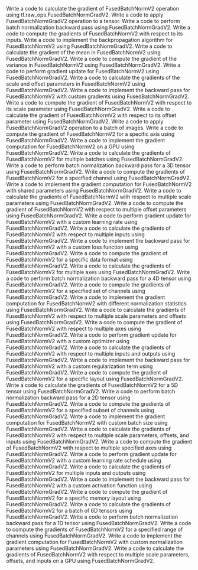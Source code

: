 Write a code to calculate the gradient of FusedBatchNormV2 operation using tf.raw_ops.FusedBatchNormGradV2.
Write a code to apply FusedBatchNormGradV2 operation to a tensor.
Write a code to perform batch normalization backward pass using FusedBatchNormGradV2.
Write a code to compute the gradients of FusedBatchNormV2 with respect to its inputs.
Write a code to implement the backpropagation algorithm for FusedBatchNormV2 using FusedBatchNormGradV2.
Write a code to calculate the gradient of the mean in FusedBatchNormV2 using FusedBatchNormGradV2.
Write a code to compute the gradient of the variance in FusedBatchNormV2 using FusedBatchNormGradV2.
Write a code to perform gradient update for FusedBatchNormV2 using FusedBatchNormGradV2.
Write a code to calculate the gradients of the scale and offset parameters in FusedBatchNormV2 using FusedBatchNormGradV2.
Write a code to implement the backward pass for FusedBatchNormV2 with custom gradients using FusedBatchNormGradV2.
Write a code to compute the gradient of FusedBatchNormV2 with respect to its scale parameter using FusedBatchNormGradV2.
Write a code to calculate the gradient of FusedBatchNormV2 with respect to its offset parameter using FusedBatchNormGradV2.
Write a code to apply FusedBatchNormGradV2 operation to a batch of images.
Write a code to compute the gradient of FusedBatchNormV2 for a specific axis using FusedBatchNormGradV2.
Write a code to implement the gradient computation for FusedBatchNormV2 on a GPU using FusedBatchNormGradV2.
Write a code to calculate the gradients of FusedBatchNormV2 for multiple batches using FusedBatchNormGradV2.
Write a code to perform batch normalization backward pass for a 3D tensor using FusedBatchNormGradV2.
Write a code to compute the gradients of FusedBatchNormV2 for a specified channel using FusedBatchNormGradV2.
Write a code to implement the gradient computation for FusedBatchNormV2 with shared parameters using FusedBatchNormGradV2.
Write a code to calculate the gradients of FusedBatchNormV2 with respect to multiple scale parameters using FusedBatchNormGradV2.
Write a code to compute the gradient of FusedBatchNormV2 with respect to multiple offset parameters using FusedBatchNormGradV2.
Write a code to perform gradient update for FusedBatchNormV2 with a custom learning rate using FusedBatchNormGradV2.
Write a code to calculate the gradients of FusedBatchNormV2 with respect to multiple inputs using FusedBatchNormGradV2.
Write a code to implement the backward pass for FusedBatchNormV2 with a custom loss function using FusedBatchNormGradV2.
Write a code to compute the gradient of FusedBatchNormV2 for a specific data format using FusedBatchNormGradV2.
Write a code to calculate the gradients of FusedBatchNormV2 for multiple axes using FusedBatchNormGradV2.
Write a code to perform batch normalization backward pass for a 4D tensor using FusedBatchNormGradV2.
Write a code to compute the gradients of FusedBatchNormV2 for a specified set of channels using FusedBatchNormGradV2.
Write a code to implement the gradient computation for FusedBatchNormV2 with different normalization statistics using FusedBatchNormGradV2.
Write a code to calculate the gradients of FusedBatchNormV2 with respect to multiple scale parameters and offsets using FusedBatchNormGradV2.
Write a code to compute the gradient of FusedBatchNormV2 with respect to multiple axes using FusedBatchNormGradV2.
Write a code to perform gradient update for FusedBatchNormV2 with a custom optimizer using FusedBatchNormGradV2.
Write a code to calculate the gradients of FusedBatchNormV2 with respect to multiple inputs and outputs using FusedBatchNormGradV2.
Write a code to implement the backward pass for FusedBatchNormV2 with a custom regularization term using FusedBatchNormGradV2.
Write a code to compute the gradient of FusedBatchNormV2 for a specific layout using FusedBatchNormGradV2.
Write a code to calculate the gradients of FusedBatchNormV2 for a 5D tensor using FusedBatchNormGradV2.
Write a code to perform batch normalization backward pass for a 2D tensor using FusedBatchNormGradV2.
Write a code to compute the gradients of FusedBatchNormV2 for a specified subset of channels using FusedBatchNormGradV2.
Write a code to implement the gradient computation for FusedBatchNormV2 with custom batch size using FusedBatchNormGradV2.
Write a code to calculate the gradients of FusedBatchNormV2 with respect to multiple scale parameters, offsets, and inputs using FusedBatchNormGradV2.
Write a code to compute the gradient of FusedBatchNormV2 with respect to multiple specified axes using FusedBatchNormGradV2.
Write a code to perform gradient update for FusedBatchNormV2 with a custom learning rate schedule using FusedBatchNormGradV2.
Write a code to calculate the gradients of FusedBatchNormV2 for multiple inputs and outputs using FusedBatchNormGradV2.
Write a code to implement the backward pass for FusedBatchNormV2 with a custom activation function using FusedBatchNormGradV2.
Write a code to compute the gradient of FusedBatchNormV2 for a specific memory layout using FusedBatchNormGradV2.
Write a code to calculate the gradients of FusedBatchNormV2 for a batch of 6D tensors using FusedBatchNormGradV2.
Write a code to perform batch normalization backward pass for a 1D tensor using FusedBatchNormGradV2.
Write a code to compute the gradients of FusedBatchNormV2 for a specified range of channels using FusedBatchNormGradV2.
Write a code to implement the gradient computation for FusedBatchNormV2 with custom normalization parameters using FusedBatchNormGradV2.
Write a code to calculate the gradients of FusedBatchNormV2 with respect to multiple scale parameters, offsets, and inputs on a GPU using FusedBatchNormGradV2.